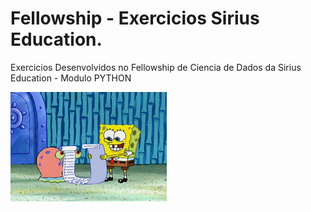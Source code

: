 <h1>Fellowship - Exercicios Sirius Education. </h1>
Exercicios Desenvolvidos no Fellowship de Ciencia de Dados da Sirius Education - Modulo PYTHON


![giphy](https://github.com/Giovanacarmazio/Fellowship-Exercicios/blob/467011b2849e36b2951474e63418f162de504525/giphy.gif)

